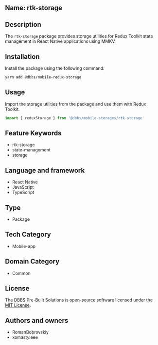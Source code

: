 ## Name: rtk-storage

## Description

The `rtk-storage` package provides storage utilities for Redux Toolkit state management in React Native applications using MMKV.

## Installation

Install the package using the following command:

```bash
yarn add @dbbs/mobile-redux-storage
```

## Usage

Import the storage utilities from the package and use them with Redux Toolkit.

```typescript
import { reduxStorage } from '@dbbs/mobile-storages/rtk-storage'
```

## Feature Keywords

- rtk-storage
- state-management
- storage

## Language and framework

- React Native
- JavaScript
- TypeScript

## Type

- Package

## Tech Category

- Mobile-app

## Domain Category

- Common

## License

The DBBS Pre-Built Solutions is open-source software licensed under the [MIT License](LICENSE).

## Authors and owners

- RomanBobrovskiy
- xomastyleee
